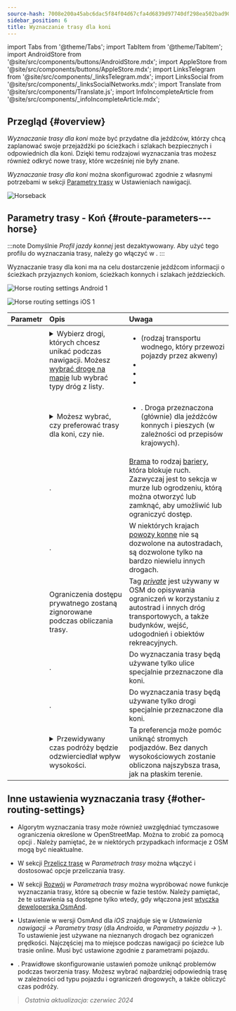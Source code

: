 ```yaml
---
source-hash: 7008e200a45abc6dac5f84f04d67cfa4d6839d97740df298ea502bad90aec24d
sidebar_position: 6
title: Wyznaczanie trasy dla koni
---
```

import Tabs from '@theme/Tabs';
import TabItem from '@theme/TabItem';
import AndroidStore from '@site/src/components/buttons/AndroidStore.mdx';
import AppleStore from '@site/src/components/buttons/AppleStore.mdx';
import LinksTelegram from '@site/src/components/_linksTelegram.mdx';
import LinksSocial from '@site/src/components/_linksSocialNetworks.mdx';
import Translate from '@site/src/components/Translate.js';
import InfoIncompleteArticle from '@site/src/components/_infoIncompleteArticle.mdx';



## Przegląd {#overview}

*Wyznaczanie trasy dla koni* może być przydatne dla jeźdźców, którzy chcą zaplanować swoje przejażdżki po ścieżkach i szlakach bezpiecznych i odpowiednich dla koni. Dzięki temu rodzajowi wyznaczania tras możesz również odkryć nowe trasy, które wcześniej nie były znane.

*Wyznaczanie trasy dla koni* można skonfigurować zgodnie z własnymi potrzebami w sekcji [Parametry trasy](../guidance/navigation-settings.md#route-parameters) w Ustawieniach nawigacji.

![Horseback](@site/static/img/navigation/routing/horseback_routing_overview.png)


## Parametry trasy - Koń {#route-parameters---horse}

:::note
Domyślnie *Profil jazdy konnej* jest dezaktywowany. Aby użyć tego profilu do wyznaczania trasy, należy go włączyć w *<Translate android="true" ids="shared_string_menu,shared_string_settings,application_profiles"/>*.
:::

Wyznaczanie trasy dla koni ma na celu dostarczenie jeźdźcom informacji o ścieżkach przyjaznych koniom, ścieżkach konnych i szlakach jeździeckich.

<Tabs groupId="operating-systems" queryString="current-os">

<TabItem value="android" label="Android">

![Horse routing settings Android 1](@site/static/img/navigation/routing/horse-routing-andr.png)

</TabItem>

<TabItem value="ios" label="iOS">

![Horse routing settings iOS 1](@site/static/img/navigation/routing/horse-routing-ios.png)

</TabItem>

</Tabs>

| Parametr | Opis | Uwaga |
|:------------|:---------------|:---------------|
| *<Translate android="true" ids="impassable_road"/>* | <details><summary> Wybierz drogi, których chcesz unikać podczas nawigacji. Możesz [wybrać drogę na mapie](../../map/map-context-menu/#avoid-road) lub wybrać typy dróg z listy. </summary> ![Avoid roads Android](@site/static/img/navigation/routing/horse_routing_avoid_android.png) </details> | <ul><li> [<Translate android="true" ids="routing_attr_avoid_ferries_name"/>](https://wiki.openstreetmap.org/wiki/Ferries) (rodzaj transportu wodnego, który przewozi pojazdy przez akweny)</li><li>[<Translate android="true" ids="routing_attr_avoid_stairs_name"/>](https://wiki.openstreetmap.org/wiki/Tag:highway%3Dsteps)</li><li>[<Translate android="true" ids="routing_attr_avoid_tunnels_name"/>](https://wiki.openstreetmap.org/wiki/Key:tunnel)</li><li>[<Translate android="true" ids="routing_attr_avoid_motorway_name"/>](https://wiki.openstreetmap.org/wiki/Tag:highway%3Dmotorway)</li></ul>|
| *<Translate android="true" ids="prefer_in_routing_title"/>* | <details><summary> Możesz wybrać, czy preferować trasy dla koni, czy nie. </summary> ![Prefer horses routes Android](@site/static/img/navigation/routing/horse_routing_prefer_android.png) </details> | <ul><li>[<Translate android="true" ids="routing_attr_prefer_horse_routes_name"/>](https://wiki.openstreetmap.org/wiki/Tag:highway%3Dbridleway). Droga przeznaczona (głównie) dla jeźdźców konnych i pieszych (w zależności od przepisów krajowych). </li></ul> |
| *<Translate android="true" ids="routing_attr_allow_gate_name"/>* | <Translate android="true" ids="routing_attr_allow_gate_description"/>. | [Brama](https://wiki.openstreetmap.org/wiki/Tag:barrier%3Dgate) to rodzaj [bariery](https://wiki.openstreetmap.org/wiki/Key:barrier), która blokuje ruch. Zazwyczaj jest to sekcja w murze lub ogrodzeniu, którą można otworzyć lub zamknąć, aby umożliwić lub ograniczyć dostęp. |
| *<Translate android="true" ids="routing_attr_carriage_restrictions_name"/>* | <Translate android="true" ids="routing_attr_carriage_restrictions_description"/>. | W niektórych krajach [powozy konne](https://wiki.openstreetmap.org/wiki/Key:carriage) nie są dozwolone na autostradach, są dozwolone tylko na bardzo niewielu innych drogach. |
| *<Translate android="true" ids="routing_attr_allow_private_name"/>* | Ograniczenia dostępu prywatnego zostaną zignorowane podczas obliczania trasy. | Tag *[private](https://wiki.openstreetmap.org/wiki/Key:access)* jest używany w OSM do opisywania ograniczeń w korzystaniu z autostrad i innych dróg transportowych, a także budynków, wejść, udogodnień i obiektów rekreacyjnych. |
| *<Translate android="true" ids="routing_attr_only_permitted_streets_name"/>* | <Translate android="true" ids="routing_attr_only_permitted_streets_description"/>. | Do wyznaczania trasy będą używane tylko ulice specjalnie przeznaczone dla koni. |
| *<Translate android="true" ids="routing_attr_only_permitted_ways_name"/>* | <Translate android="true" ids="routing_attr_only_permitted_ways_description"/>. | Do wyznaczania trasy będą używane tylko drogi specjalnie przeznaczone dla koni. |
|*<Translate android="true" ids="routing_attr_height_obstacles_name"/>* | <details><summary> Przewidywany czas podróży będzie odzwierciedlał wpływ wysokości. </summary> ![Use elevation data Android](@site/static/img/navigation/routing/horse_routing_elevation_android.png) </details> | Ta preferencja może pomóc uniknąć stromych podjazdów. Bez danych wysokościowych zostanie obliczona najszybsza trasa, jak na płaskim terenie. |


## Inne ustawienia wyznaczania trasy {#other-routing-settings}

- Algorytm wyznaczania trasy może również uwzględniać tymczasowe ograniczenia określone w OpenStreetMap. Można to zrobić za pomocą opcji [<Translate android="true" ids="temporary_conditional_routing"/>](../routing/osmand-routing.md#consider-temporary-limitations). Należy pamiętać, że w niektórych przypadkach informacje z OSM mogą być nieaktualne.

- W sekcji [Przelicz trasę](../../navigation/guidance/navigation-settings.md#recalculate-route) w *Parametrach trasy* można włączyć i dostosować opcje przeliczania trasy.

- W sekcji [Rozwój](../guidance/navigation-settings.md#development-settings) w *Parametrach trasy* można wypróbować nowe funkcje wyznaczania trasy, które są obecnie w fazie testów. Należy pamiętać, że te ustawienia są dostępne tylko wtedy, gdy włączona jest [wtyczka deweloperska OsmAnd](../../plugins/development.md).

- Ustawienie [<Translate ios="true" ids="road_speeds"/>](../guidance/navigation-settings.md#road-speeds) w wersji OsmAnd dla *iOS* znajduje się w *Ustawienia nawigacji → Parametry trasy* (dla *Androida*, w *Parametry pojazdu → [<Translate android="true" ids="default_speed_setting_title"/>](../guidance/navigation-settings.md#default-speed--road-speeds)*). To ustawienie jest używane na nieznanych drogach bez ograniczeń prędkości. Najczęściej ma to miejsce podczas nawigacji po ścieżce lub trasie online. Musi być ustawione zgodnie z parametrami pojazdu.

- [<Translate ios="true" ids="vehicle_parameters"/>](../guidance/navigation-settings.md#vehicle-parameters). Prawidłowe skonfigurowanie ustawień pomoże uniknąć problemów podczas tworzenia trasy. Możesz wybrać najbardziej odpowiednią trasę w zależności od typu pojazdu i ograniczeń drogowych, a także obliczyć czas podróży.

> *Ostatnia aktualizacja: czerwiec 2024*